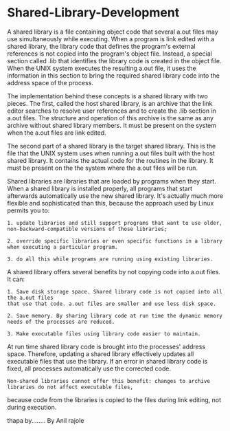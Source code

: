 # Shared-Library-Development
  A shared library is a file containing object code that several a.out files may use 
simultaneously while executing. When a program is link edited with a shared library, the 
library code that defines the program's external references is not copied into the program's 
object file. Instead, a special section called .lib that identifies the library code is created 
in the object file. When the UNIX system executes the resulting a.out file, it uses the 
information in this section to bring the required shared library code into the address space of the process. 

  The implementation behind these concepts is a shared library with two pieces. 
The first, called the host shared library, is an archive that the link editor searches to 
resolve user references and to create the .lib section in a.out files. The structure and 
operation of this archive is the same as any archive without shared library members. 
It must be present on the system when the a.out files are link edited.

  The second part of a shared library is the target shared library. This is the file 
that the UNIX system uses when running a.out files built with the host shared library. 
It contains the actual code for the routines in the library. It must be present on the the 
system where the a.out files will be run. 


  Shared libraries are libraries that are loaded by programs when they start. 
When a shared library is installed properly, all programs that start afterwards
automatically use the new shared library. It's actually much more 
flexible and sophisticated than this, because the approach used by Linux permits you to:

    1. update libraries and still support programs that want to use older, non-backward-compatible versions of those libraries;

    2. override specific libraries or even specific functions in a library when executing a particular program.

    3. do all this while programs are running using existing libraries.


A shared library offers several benefits by not copying code into a.out files. It can:

    1. Save disk storage space. Shared library code is not copied into all the a.out files 
    that use that code. a.out files are smaller and use less disk space.

    2. Save memory. By sharing library code at run time the dynamic memory needs of the processes are reduced.

    3. Make executable files using library code easier to maintain. 

   At run time shared library code is brought into the processes' address space. 
Therefore, updating a shared library effectively updates all executable files that use the library. 
If an error in shared library code is fixed, all processes automatically use the corrected code. 

	Non-shared libraries cannot offer this benefit: changes to archive libraries do not affect executable files, 
because code from the libraries is copied to the files during link editing, not during execution. 

thapa by........
By Anil rajole
